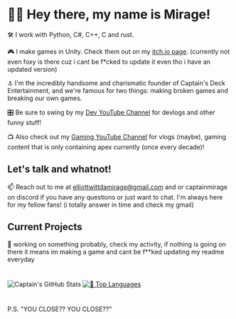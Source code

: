 # 🏴‍☠️ Hey there, my name is Mirage!

🛠️ I work with Python, C#, C++, C and rust.

🎮 I make games in Unity. Check them out on my [itch.io page](https://captain-mirage.itch.io/). (currently not even foxy is there cuz i cant be f*cked to update it even tho i have an updated version)

⚓ I'm the incredibly handsome and charismatic founder of Captain's Deck Entertainment, and we're famous for two things: making broken games and breaking our own games.

🎛️ Be sure to swing by my [Dev YouTube Channel](https://www.youtube.com/@CaptainMirage) for devlogs and other funny stuff!

📺 Also check out my [Gaming YouTube Channel](https://www.youtube.com/@CaptMirage) for vlogs (maybe), gaming content that is only containing apex currently (once every decade)!

## Let's talk and whatnot!

📫 Reach out to me at elliottwittdamirage@gmail.com and or captainmirage on discord if you have any questions or just want to chat. I'm always here for my fellow fans! (i totally answer in time and check my gmail)

## Current Projects

🚀 working on something probably, check my activity, if nothing is going on there it means im making a game and cant be f**ked updating my readme everyday

#
![Captain's GitHub Stats](https://github-readme-stats.vercel.app/api?username=CaptainMirage&theme=gotham&show_icons=true)  [![🚀 Top Languages](https://github-readme-stats.vercel.app/api/top-langs/?username=CaptainMirage&theme=gotham&layout=compact)](https://github.com/anuraghazra/github-readme-stats)
#

P.S. "YOU CLOSE?? YOU CLOSE??"

